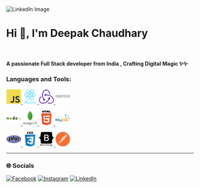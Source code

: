 

![LinkedIn Image](https://media.licdn.com/dms/image/D4D16AQGzVtkkSFxl7Q/profile-displaybackgroundimage-shrink_350_1400/0/1694867718786?e=1703721600&v=beta&t=pU-C7VXOza5yJe2Av-Y_Hrk4VtnTjT2J1a3rZ-XbECw)



<h1 align="left">Hi 👋, I'm Deepak Chaudhary</h1>
<br />

<h4 align="left">A passionate Full Stack developer from India , Crafting Digital Magic ✨✨</h4>

<h3 align="left">Languages and Tools:</h3>
<p align="left"> 
  <a href="https://developer.mozilla.org/en-US/docs/Web/JavaScript" target="_blank" rel="noreferrer"> <img src="https://raw.githubusercontent.com/devicons/devicon/master/icons/javascript/javascript-original.svg" alt="javascript" width="40" height="40"/> </a> 
  <a href="https://reactjs.org/" target="_blank" rel="noreferrer"> <img src="https://raw.githubusercontent.com/devicons/devicon/master/icons/react/react-original-wordmark.svg" alt="react" width="40" height="40"/> </a> 
  <a href="https://redux.js.org" target="_blank" rel="noreferrer"> <img src="https://raw.githubusercontent.com/devicons/devicon/master/icons/redux/redux-original.svg" alt="redux" width="40" height="40"/> </a> 
  <a href="https://expressjs.com" target="_blank" rel="noreferrer"> <img src="https://raw.githubusercontent.com/devicons/devicon/master/icons/express/express-original-wordmark.svg" alt="express" width="40" height="40"/> </a> 
  
  <a href="https://nodejs.org" target="_blank" rel="noreferrer"> <img src="https://raw.githubusercontent.com/devicons/devicon/master/icons/nodejs/nodejs-original-wordmark.svg" alt="nodejs" width="40" height="40"/> </a>
  <a href="https://www.mongodb.com/" target="_blank" rel="noreferrer"> <img src="https://raw.githubusercontent.com/devicons/devicon/master/icons/mongodb/mongodb-original-wordmark.svg" alt="mongodb" width="40" height="40"/> </a> 
  <a href="https://www.w3.org/html/" target="_blank" rel="noreferrer"> <img src="https://raw.githubusercontent.com/devicons/devicon/master/icons/html5/html5-original-wordmark.svg" alt="html5" width="40" height="40"/> </a>
  <a href="https://www.mysql.com/" target="_blank" rel="noreferrer"> <img src="https://raw.githubusercontent.com/devicons/devicon/master/icons/mysql/mysql-original-wordmark.svg" alt="mysql" width="40" height="40"/> </a>
  
  <a href="https://www.php.net" target="_blank" rel="noreferrer"> <img src="https://raw.githubusercontent.com/devicons/devicon/master/icons/php/php-original.svg" alt="php" width="40" height="40"/> </a> 
  <a href="https://www.w3schools.com/css/" target="_blank" rel="noreferrer"> <img src="https://raw.githubusercontent.com/devicons/devicon/master/icons/css3/css3-original-wordmark.svg" alt="css3" width="40" height="40"/> </a> 
  <a href="https://getbootstrap.com" target="_blank" rel="noreferrer"> <img src="https://raw.githubusercontent.com/devicons/devicon/master/icons/bootstrap/bootstrap-plain-wordmark.svg" alt="bootstrap" width="40" height="40"/> </a>
  <a href="https://www.getpostman.com" target="_blank" rel="noreferrer">
  <img src="https://raw.githubusercontent.com/devicons/devicon/master/icons/postman/postman-original.svg" alt="Postman" width="40" height="40"/>
</a>

</p>

<hr />
<h3 align="left">🌐 Socials</h3>
<p align="left">  
  
[![Facebook](https://img.shields.io/badge/Facebook-%231877F2.svg?logo=Facebook&logoColor=white)](https://facebook.com/codewithdeepak.in) 
[![Instagram](https://img.shields.io/badge/Instagram-%23E4405F.svg?logo=Instagram&logoColor=white)](https://instagram.com/codewithdeepak.in) 
[![LinkedIn](https://img.shields.io/badge/LinkedIn-%230077B5.svg?logo=linkedin&logoColor=white)](https://linkedin.com/in/codewithdeepak-in) 

</p>



